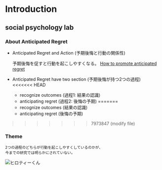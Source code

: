 # Introduction
## social psychology lab
### About Anticipated Regret

- Anticipated Regret and Action (予期後悔と行動の関係性)

    予期後悔を促すと行動を起こしやすくなる。
[How to promote anticipated regret](https://www.hiroshima-u.ac.jp)

- Anticipated Regret have two section (予期後悔が持つ2つの過程)
<<<<<<< HEAD
    - recognize outcomes (過程1: 結果の認識)
    - anticipating regret (過程2: 後悔の予期)
=======
    - recognize outcomes (結果の認識)
    - anticipating regret (後悔の予期)
>>>>>>> 7973847 (modify file)

### Theme 
    2つの過程のどちらが行動を起こしやすくしているのかが、
    今までの研究では明らかにされていない。

![ヒロティーくん](https://www.hiroshima-u.ac.jp/system/files/138803/hiroty230.png)
